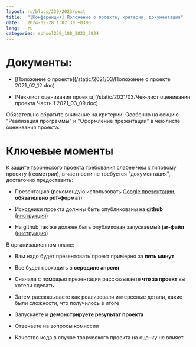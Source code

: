 ```yaml
---
layout: ru/blogs/239/2023/post
title:  "[Конференция] Положение о проекте, критерии, документация"
date:   2024-02-28 1:02:39 +0300
lang:   ru
categories: school239_108_2023_2024
---
```


Документы:
=======

- [Положение о проекте](/static/2021/03/Положение о проекте 2021_02_12.doc)

- [Чек-лист оценивания проекта](/static/2021/03/Чек-лист оценивания проекта Часть 1 2021_03_09.doc)

Обязательно обратите внимание на критерии! Особенно на секцию "Реализация программы" и "Оформление презентации" в чек-листе оценивания проекта.

Ключевые моменты
=======

К защите творческого проекта требования слабее чем к типовому проекту (геометрии), в частности не требуется "документация", достаточно предоставить:

 - Презентацию (рекомендую использовать [Google презентации](http://slides.google.com/), **обязательно pdf-формат**)
 
 - Исходники проекта должны быть опубликованы на **github** ([инструкция](/blogs/239/2020/school239_105_2020_2021/2021/03/01/github.html))
 
 - На github так же должен быть опубликован запускаемый **jar-файл** ([инструкция](/blogs/239/2018/school239_105_2018_2019/2019/04/15/jar-packaging.html))
  
В организационном плане:

 - Вам надо будет презентовать проект примерно за **пять минут**
 
 - Все будет проходить в **середине апреля**
 
 - Сначала с помощью презентации рассказываете **что за проект** вы хотели сделать
 
 - Затем рассказываете как реализовали интересные детали, какие были сложности, что получилось в итоге
 
 - Запускаете и **демонстрируете результат проекта**
 
 - Отвечаете на вопросы комиссии

 - Качество кода в случае творческого проекта на оценку не влияет
 